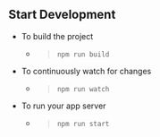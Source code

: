 ## Start Development

- To build the project
  - > `npm run build`
- To continuously watch for changes
  - > `npm run watch`
- To run your app server
  - > `npm run start`
